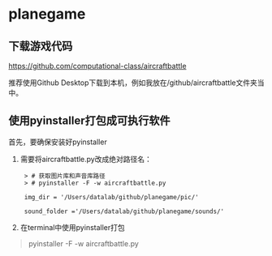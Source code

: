 # planegame

## 下载游戏代码

https://github.com/computational-class/aircraftbattle

推荐使用Github Desktop下载到本机，例如我放在/github/aircraftbattle文件夹当中。


## 使用pyinstaller打包成可执行软件

首先，要确保安装好pyinstaller

1. 需要将aircraftbattle.py改成绝对路径名：

        > # 获取图片库和声音库路径
        > # pyinstaller -F -w aircraftbattle.py
    
        img_dir = '/Users/datalab/github/planegame/pic/'
        
        sound_folder ='/Users/datalab/github/planegame/sounds/'

2. 在terminal中使用pyinstaller打包

> pyinstaller -F -w aircraftbattle.py
